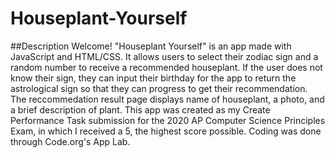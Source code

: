 # Houseplant-Yourself

##Description
Welcome! "Houseplant Yourself" is an app made with JavaScript and HTML/CSS. It allows users to select their zodiac sign and a random number to receive a recommended houseplant. If the user does not know their sign, they can input their birthday for the app to return the astrological sign so that they can progress to get their recommendation. The reccommedation result page displays name of houseplant, a photo, and a brief description of plant. This app was created as my Create Performance Task submission for the 2020 AP Computer Science Principles Exam, in which I received a 5, the highest score possible. Coding was done through Code.org's App Lab. 
